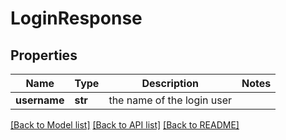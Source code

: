 # LoginResponse

## Properties
Name | Type | Description | Notes
------------ | ------------- | ------------- | -------------
**username** | **str** | the name of the login user | 

[[Back to Model list]](../README.md#documentation-for-models) [[Back to API list]](../README.md#documentation-for-api-endpoints) [[Back to README]](../README.md)


